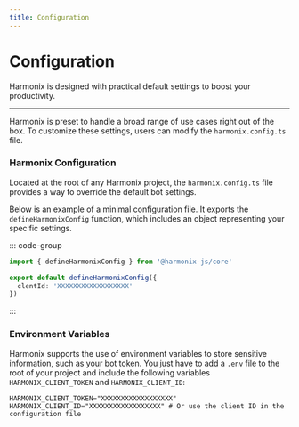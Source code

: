 ```yaml
---
title: Configuration
---
```


# Configuration

Harmonix is designed with practical default settings to boost your productivity.

---

Harmonix is preset to handle a broad range of use cases right out of the box. To customize these settings, users can modify the `harmonix.config.ts` file.

### Harmonix Configuration

Located at the root of any Harmonix project, the `harmonix.config.ts` file provides a way to override the default bot settings.

Below is an example of a minimal configuration file. It exports the `defineHarmonixConfig` function, which includes an object representing your specific settings.

::: code-group

```ts [harmonix.config.ts]
import { defineHarmonixConfig } from '@harmonix-js/core'

export default defineHarmonixConfig({
  clentId: 'XXXXXXXXXXXXXXXXXX'
})
```

:::

### Environment Variables

Harmonix supports the use of environment variables to store sensitive information, such as your bot token. You just have to add a `.env` file to the root of your project and include the following variables `HARMONIX_CLIENT_TOKEN` and `HARMONIX_CLIENT_ID`:

```
HARMONIX_CLIENT_TOKEN="XXXXXXXXXXXXXXXXXX"
HARMONIX_CLIENT_ID="XXXXXXXXXXXXXXXXXX" # Or use the client ID in the configuration file
```
